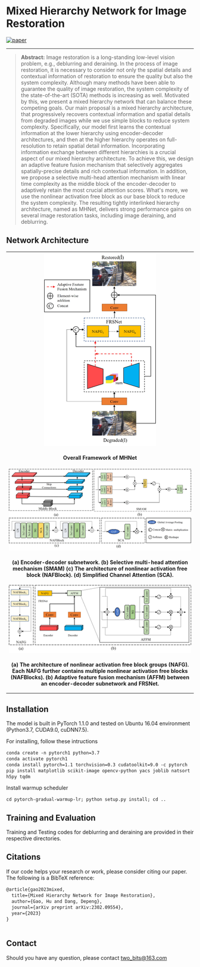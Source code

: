 

# Mixed Hierarchy Network for Image Restoration

[![paper](https://img.shields.io/badge/arXiv-Paper-brightgreen)](http://arxiv.org/abs/2302.09554)
	
	

	



<hr />


> **Abstract:** Image restoration is a long-standing low-level vision problem, e.g., deblurring and deraining. In the process of image restoration, it is necessary to consider not only the spatial details and contextual information of restoration to ensure the quality but also the system complexity. Although many methods have been able to guarantee the quality of image restoration, the system complexity of the state-of-the-art (SOTA) methods is increasing as well. Motivated by this, we present a mixed hierarchy network that can balance these competing goals. Our main proposal is a mixed hierarchy architecture, that progressively recovers contextual information and spatial details from degraded images while we use simple blocks to reduce system complexity.  Specifically, our model first learns the contextual information at the lower hierarchy using encoder-decoder architectures, and then at the higher hierarchy operates on full-resolution to retain spatial detail information.  Incorporating information exchange between different hierarchies is a crucial aspect of our mixed hierarchy architecture. To achieve this, we design an adaptive feature fusion mechanism that selectively aggregates spatially-precise details and rich contextual information. In addition, we propose a  selective multi-head attention mechanism  with linear time complexity as the middle block of the encoder-decoder to adaptively retain the most crucial attention scores.  What's more, we use the nonlinear activation free block as our base block to reduce the system complexity. The resulting tightly interlinked hierarchy architecture, named as MHNet, delivers strong performance gains on several image restoration tasks, including image deraining, and deblurring. 
## Network Architecture

<table>
  <tr>
    <td align="center"> <img  src = "./fig/network.jpg" width="300"> </td>
  </tr>
  <tr>
    <td><p align="center"><b>Overall Framework of MHNet</b></p></td>
  </tr>
    <tr>
    <td align="center"> <img src = "./fig/fir_h.jpg" width="800"> </td>
  </tr>
  <tr>
    <td><p align="center"><b>(a) Encoder-decoder subnetwork. (b) Selective multi-head attention mechanism (SMAM) (c) The architecture of nonlinear activation free block (NAFBlock). (d) Simplified Channel Attention (SCA).</b></p></td>
    </tr>
<tr>
    <td align="center"> <img src = "./fig/sec_h.jpg" width="800"> </td>
  </tr>
  <tr>
    <td><p align="center"><b>(a) The  architecture of nonlinear activation free block groups (NAFG). Each NAFG further contains multiple nonlinear activation free blocks (NAFBlocks). (b) Adaptive feature fusion mechanism (AFFM) between an encoder-decoder subnetwork and FRSNet.</b></p></td>
    </tr>
</table>


## Installation
The model is built in PyTorch 1.1.0 and tested on Ubuntu 16.04 environment (Python3.7, CUDA9.0, cuDNN7.5).

For installing, follow these intructions
```
conda create -n pytorch1 python=3.7
conda activate pytorch1
conda install pytorch=1.1 torchvision=0.3 cudatoolkit=9.0 -c pytorch
pip install matplotlib scikit-image opencv-python yacs joblib natsort h5py tqdm
```

Install warmup scheduler

```
cd pytorch-gradual-warmup-lr; python setup.py install; cd ..
```




## Training and Evaluation

Training and Testing codes for deblurring and deraining  are provided in their respective directories.

<!--## Results


<details>
  <summary> <strong>Image Deblurring</strong> (click to expand) </summary>
<table>
  <tr>
    <td> <img src = "./fig/derain.png" width="450"> </td>
  </tr>
  <tr>
    <td><p align="center"><b>Deblurring on GoPro and HIDE Datasets.</b></p></td>
  </tr>
</table></details>

<details>
  <summary> <strong>Image Deraining</strong> (click to expand) </summary>
<img src = "./fig/deblur.png" width="900"></details>
-->

<!--
## Visualization Results
### Download the [Derain](https://drive.google.com/drive/folders/1WVolv5xPXZyK820KCYTbv52RNAjunbd0?usp=share_link)
### Download the [Deblur](https://drive.google.com/drive/folders/1S9d4xgGu8wBGhQzylP8Xlu-DHngSgVR9?usp=sharing)
-->

 ## Citations
If our code helps your research or work, please consider citing our paper.
The following is a BibTeX reference:

```
@article{gao2023mixed,
  title={Mixed Hierarchy Network for Image Restoration},
  author={Gao, Hu and Dang, Depeng},
  journal={arXiv preprint arXiv:2302.09554},
  year={2023}
}


```




## Contact
Should you have any question, please contact two_bits@163.com

